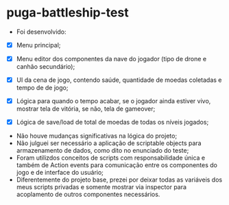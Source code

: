 # puga-battleship-test

- Foi desenvolvido:

- [x] Menu principal;
- [x] Menu editor dos componentes da nave do jogador (tipo de drone e canhão secundário);
- [x] UI da cena de jogo, contendo saúde, quantidade de moedas coletadas e tempo de de jogo;
- [x] Lógica para quando o tempo acabar, se o jogador ainda estiver vivo, mostrar tela de vitória, se não, tela de gameover;
- [x] Lógica de save/load de total de moedas de todas os níveis jogados;


- Não houve mudanças significativas na lógica do projeto;
- Não julguei ser necessário a aplicação de scriptable objects para armazenamento de dados, como dito no enunciado do teste;
- Foram utilizdos conceitos de scripts com responsabilidade única e também de Action events para comunicação entre os componentes do jogo e de interface do usuário;
- Diferentemente do projeto base, prezei por deixar todas as variáveis dos meus scripts privadas e somente mostrar via inspector para acoplamento de outros componentes necessários.

